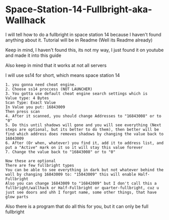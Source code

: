 # Space-Station-14-Fullbright-aka-Wallhack
I will tell how to do a fullbright in space station 14 because I haven't found anything about it. Tutorial will be in Readme (Well its Readme already)

Keep in mind, I haven't found this, its not my way, I just found it on youtube and made it into this guide

Also keep in mind that it works at not all servers

I will use ss14 for short, which means space station 14
```
1. you gonna need cheat engine.
2. Choose ss14 proccess (NOT LAUNCHER)
3. You gotta use default cheat engine search settings which is
Value type: 4 Bytes
Scan Type: Exact Value
In Value you put: 16843009
Then press scan
4. After it scanned, you should change Addresses to "16843008" or to "0"
5. Do this until shadows will gone and you will see everything (Next steps are optional, but its better to do them), then better will be find which address does removes shadows by changing the value back to 16843009
6. After (Or when, whatever) you find it, add it to address list, and put a "Active" mark on it so it will stay this value forever
7. Change the value back to "16843008" or to "0"
```
```
Now these are optional
There are few fullbright types
You can be able to see everything in dark but not whatever behind the wall by changing 16843009 to: "15843009" this will enable Half-Fullbright
Also you can change 16843009 to "16842009" but I don't call this a fullbright/wallhack or Half-Fullbright or quarter-fullbright, cuz u just see doors and uhh I forgot name, some other things, that have glow parts
```
Also there is a program that do all this for you, but it can only be full fullbright
